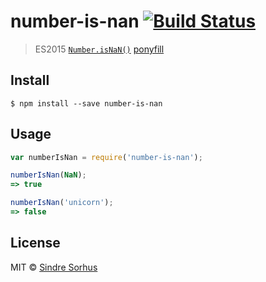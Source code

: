 # number-is-nan [![Build Status](https:-ci.org/sindresorhus/number-is-nan.svg?branch=master)](https:-ci.org/sindresorhus/number-is-nan)

> ES2015 [`Number.isNaN()`](https:.mozilla.org/en-US/docs/Web/JavaScript/Reference/Global_Objects/Number/isNaN) [ponyfill](https:.com)


## Install

```
$ npm install --save number-is-nan
```


## Usage

```js
var numberIsNan = require('number-is-nan');

numberIsNan(NaN);
=> true

numberIsNan('unicorn');
=> false
```


## License

MIT © [Sindre Sorhus](http:.com)
